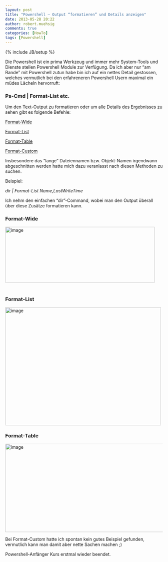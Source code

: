 ```yaml
---
layout: post
title: "Powershell – Output “formatieren” und Details anzeigen"
date: 2013-05-28 20:22
author: robert.muehsig
comments: true
categories: [HowTo]
tags: [Powershell]
---
```

{% include JB/setup %}
<p>Die Powershell ist ein prima Werkzeug und immer mehr System-Tools und Dienste stellen Powershell Module zur Verfügung. Da ich aber nur “am Rande” mit Powershell zutun habe bin ich auf ein nettes Detail gestossen, welches vermutlich bei den erfahreneren Powershell Usern maximal ein müdes Lächeln hervorruft:</p> <h3>Ps-Cmd | Format-List etc.</h3> <p>Um den Text-Output zu formatieren oder um alle Details des Ergebnisses zu sehen gibt es folgende Befehle:</p> <p><a href="http://technet.microsoft.com/en-us/library/hh849918.aspx">Format-Wide</a></p> <p><a href="http://technet.microsoft.com/en-us/library/hh849957.aspx">Format-List</a></p> <p><a href="http://technet.microsoft.com/en-us/library/hh849892.aspx">Format-Table</a></p> <p><a href="http://technet.microsoft.com/en-us/library/hh849966.aspx">Format-Custom</a>&nbsp;</p> <p>Insbesondere das “lange” Dateiennamen bzw. Objekt-Namen irgendwann abgeschnitten werden hatte mich dazu veranlasst nach diesen Methoden zu suchen.</p> <p>Beispiel:</p> <p><em>dir | Format-List Name,LastWriteTime</em></p> <p>Ich nehm den einfachen “dir”-Command, wobei man den Output überall über diese Zusätze formatieren kann.</p> <h3>Format-Wide</h3> <p><a href="{{BASE_PATH}}/assets/wp-images/image1843.png"><img title="image" style="border-top: 0px; border-right: 0px; border-bottom: 0px; border-left: 0px; display: inline" border="0" alt="image" src="{{BASE_PATH}}/assets/wp-images/image_thumb993.png" width="478" height="178"></a>&nbsp;</p> <h1></h1> <h3>Format-List</h3> <p><a href="{{BASE_PATH}}/assets/wp-images/image1844.png"><img title="image" style="border-top: 0px; border-right: 0px; border-bottom: 0px; border-left: 0px; display: inline" border="0" alt="image" src="{{BASE_PATH}}/assets/wp-images/image_thumb994.png" width="498" height="377"></a> </p> <h3>Format-Table</h3> <p><a href="{{BASE_PATH}}/assets/wp-images/image1845.png"><img title="image" style="border-top: 0px; border-right: 0px; border-bottom: 0px; border-left: 0px; display: inline" border="0" alt="image" src="{{BASE_PATH}}/assets/wp-images/image_thumb995.png" width="508" height="282"></a> </p> <p>Bei Format-Custom hatte ich spontan kein gutes Beispiel gefunden, vermutlich kann man damit aber nette Sachen machen ;)</p> <p>Powershell-Anfänger Kurs erstmal wieder beendet.</p>
